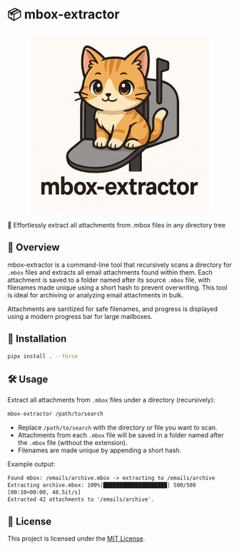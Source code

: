 # 📦 mbox-extractor

<p align="center">
  <img src="logo.png" alt="Logo" width="400"/>
</p>

🔹 Effortlessly extract all attachments from .mbox files in any directory tree

## 📖 Overview

mbox-extractor is a command-line tool that recursively scans a directory for `.mbox` files and extracts all email attachments found within them. Each attachment is saved to a folder named after its source `.mbox` file, with filenames made unique using a short hash to prevent overwriting. This tool is ideal for archiving or analyzing email attachments in bulk.

Attachments are sanitized for safe filenames, and progress is displayed using a modern progress bar for large mailboxes.

## 🚀 Installation

```bash
pipx install . --force
```

## 🛠️ Usage

Extract all attachments from `.mbox` files under a directory (recursively):

```bash
mbox-extractor /path/to/search
```

- Replace `/path/to/search` with the directory or file you want to scan.
- Attachments from each `.mbox` file will be saved in a folder named after the `.mbox` file (without the extension).
- Filenames are made unique by appending a short hash.

Example output:

```
Found mbox: /emails/archive.mbox -> extracting to /emails/archive
Extracting archive.mbox: 100%|████████████████████| 500/500 [00:10<00:00, 48.5it/s]
Extracted 42 attachments to '/emails/archive'.
```

## 📄 License

This project is licensed under the [MIT License](LICENSE).